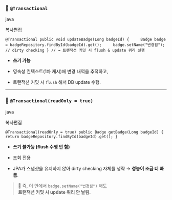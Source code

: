 ### 🔹 `@Transactional`

java

복사편집

`@Transactional public void updateBadge(Long badgeId) {     Badge badge = badgeRepository.findById(badgeId).get();     badge.setName("변경됨"); // dirty checking } // → 트랜잭션 커밋 시 flush & update 쿼리 실행`

- **쓰기 가능**
    
- 영속성 컨텍스트(1차 캐시)에 변경 내역을 추적하고,
    
- 트랜잭션 커밋 시 `flush` 해서 DB update 수행.
    

---

### 🔹 `@Transactional(readOnly = true)`

java

복사편집

`@Transactional(readOnly = true) public Badge getBadge(Long badgeId) {     return badgeRepository.findById(badgeId).get(); }`

- **쓰기 불가능 (flush 수행 안 함)**
    
- 조회 전용
    
- JPA가 스냅샷을 유지하지 않아 dirty checking 자체를 생략 → **성능이 조금 더 빠름**.
    

> 🚨 즉, 이 안에서 `badge.setName("변경됨")` 해도  
> **트랜잭션 커밋 시 update 쿼리 안 날림.**
